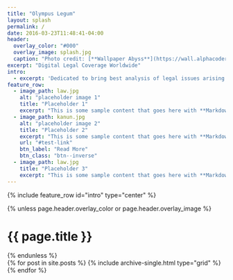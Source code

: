 ```yaml
---
title: "Olympus Legum"
layout: splash
permalink: /
date: 2016-03-23T11:48:41-04:00
header:
  overlay_color: "#000"
  overlay_image: splash.jpg
  caption: "Photo credit: [**Wallpaper Abyss**](https://wall.alphacoders.com/big.php?i=26102)"
excerpt: "Digital Legal Coverage Worldwide"
intro: 
  - excerpt: 'Dedicated to bring best analysis of legal issues arising in sports, labour and antitrust worldwide' 
feature_row:
  - image_path: law.jpg
    alt: "placeholder image 1"
    title: "Placeholder 1"
    excerpt: "This is some sample content that goes here with **Markdown** formatting."
  - image_path: kanun.jpg
    alt: "placeholder image 2"
    title: "Placeholder 2"
    excerpt: "This is some sample content that goes here with **Markdown** formatting."
    url: "#test-link"
    btn_label: "Read More"
    btn_class: "btn--inverse"
  - image_path: law.jpg
    title: "Placeholder 3"
    excerpt: "This is some sample content that goes here with **Markdown** formatting."
---
```


{% include feature_row id="intro" type="center" %}

<!-- {% include feature_row %} -->
<div class="archive">
  {% unless page.header.overlay_color or page.header.overlay_image %}
  <h1 class="page__title">{{ page.title }}</h1>
        {% endunless %}
  <div class="grid__wrapper">
    {% for post in site.posts %}
      {% include archive-single.html type="grid" %}
    {% endfor %}
  </div>
</div>
